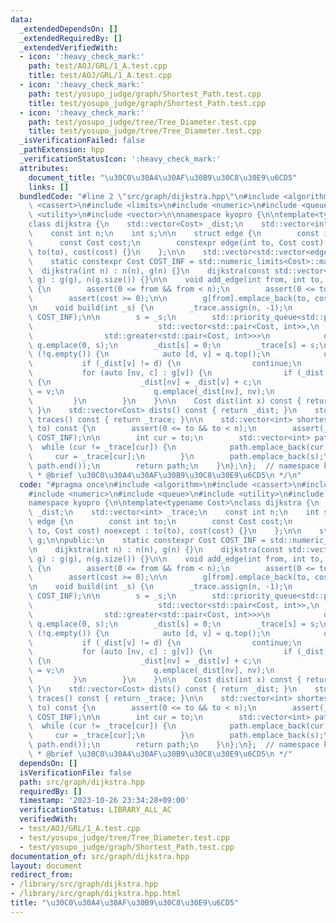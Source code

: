```yaml
---
data:
  _extendedDependsOn: []
  _extendedRequiredBy: []
  _extendedVerifiedWith:
  - icon: ':heavy_check_mark:'
    path: test/AOJ/GRL/1_A.test.cpp
    title: test/AOJ/GRL/1_A.test.cpp
  - icon: ':heavy_check_mark:'
    path: test/yosupo_judge/graph/Shortest_Path.test.cpp
    title: test/yosupo_judge/graph/Shortest_Path.test.cpp
  - icon: ':heavy_check_mark:'
    path: test/yosupo_judge/tree/Tree_Diameter.test.cpp
    title: test/yosupo_judge/tree/Tree_Diameter.test.cpp
  _isVerificationFailed: false
  _pathExtension: hpp
  _verificationStatusIcon: ':heavy_check_mark:'
  attributes:
    document_title: "\u30C0\u30A4\u30AF\u30B9\u30C8\u30E9\u6CD5"
    links: []
  bundledCode: "#line 2 \"src/graph/dijkstra.hpp\"\n#include <algorithm>\n#include\
    \ <cassert>\n#include <limits>\n#include <numeric>\n#include <queue>\n#include\
    \ <utility>\n#include <vector>\n\nnamespace kyopro {\n\ntemplate<typename Cost>\n\
    class dijkstra {\n    std::vector<Cost> _dist;\n    std::vector<int> _trace;\n\
    \    const int n;\n    int s;\n\n    struct edge {\n        const int to;\n  \
    \      const Cost cost;\n        constexpr edge(int to, Cost cost) noexcept :\
    \ to(to), cost(cost) {}\n    };\n\n    std::vector<std::vector<edge>> g;\n\npublic:\n\
    \    static constexpr Cost COST_INF = std::numeric_limits<Cost>::max();\n\n  \
    \  dijkstra(int n) : n(n), g(n) {}\n    dijkstra(const std::vector<std::vector<edge>>&\
    \ g) : g(g), n(g.size()) {}\n\n    void add_edge(int from, int to, Cost cost)\
    \ {\n        assert(0 <= from && from < n);\n        assert(0 <= to && to < n);\n\
    \        assert(cost >= 0);\n\n        g[from].emplace_back(to, cost);\n    }\n\
    \n    void build(int _s) {\n        _trace.assign(n, -1);\n        _dist.assign(n,\
    \ COST_INF);\n\n        s = _s;\n        std::priority_queue<std::pair<Cost, int>,\n\
    \                            std::vector<std::pair<Cost, int>>,\n            \
    \                std::greater<std::pair<Cost, int>>>\n            q;\n       \
    \ q.emplace(0, s);\n        _dist[s] = 0;\n        _trace[s] = s;\n        while\
    \ (!q.empty()) {\n            auto [d, v] = q.top();\n            q.pop();\n \
    \           if (_dist[v] != d) {\n                continue;\n            }\n \
    \           for (auto [nv, c] : g[v]) {\n                if (_dist[v] + c < _dist[nv])\
    \ {\n                    _dist[nv] = _dist[v] + c;\n                    _trace[nv]\
    \ = v;\n                    q.emplace(_dist[nv], nv);\n                }\n   \
    \         }\n        }\n    }\n\n    Cost dist(int x) const { return _dist[x];\
    \ }\n    std::vector<Cost> dists() const { return _dist; }\n    std::vector<int>\
    \ traces() const { return _trace; }\n\n    std::vector<int> shortest_path(int\
    \ to) const {\n        assert(0 <= to && to < n);\n        assert(_dist[to] <\
    \ COST_INF);\n\n        int cur = to;\n        std::vector<int> path;\n      \
    \  while (cur != _trace[cur]) {\n            path.emplace_back(cur);\n       \
    \     cur = _trace[cur];\n        }\n        path.emplace_back(s);\n        std::reverse(path.begin(),\
    \ path.end());\n        return path;\n    }\n};\n};  // namespace kyopro\n\n/**\n\
    \ * @brief \u30C0\u30A4\u30AF\u30B9\u30C8\u30E9\u6CD5\n */\n"
  code: "#pragma once\n#include <algorithm>\n#include <cassert>\n#include <limits>\n\
    #include <numeric>\n#include <queue>\n#include <utility>\n#include <vector>\n\n\
    namespace kyopro {\n\ntemplate<typename Cost>\nclass dijkstra {\n    std::vector<Cost>\
    \ _dist;\n    std::vector<int> _trace;\n    const int n;\n    int s;\n\n    struct\
    \ edge {\n        const int to;\n        const Cost cost;\n        constexpr edge(int\
    \ to, Cost cost) noexcept : to(to), cost(cost) {}\n    };\n\n    std::vector<std::vector<edge>>\
    \ g;\n\npublic:\n    static constexpr Cost COST_INF = std::numeric_limits<Cost>::max();\n\
    \n    dijkstra(int n) : n(n), g(n) {}\n    dijkstra(const std::vector<std::vector<edge>>&\
    \ g) : g(g), n(g.size()) {}\n\n    void add_edge(int from, int to, Cost cost)\
    \ {\n        assert(0 <= from && from < n);\n        assert(0 <= to && to < n);\n\
    \        assert(cost >= 0);\n\n        g[from].emplace_back(to, cost);\n    }\n\
    \n    void build(int _s) {\n        _trace.assign(n, -1);\n        _dist.assign(n,\
    \ COST_INF);\n\n        s = _s;\n        std::priority_queue<std::pair<Cost, int>,\n\
    \                            std::vector<std::pair<Cost, int>>,\n            \
    \                std::greater<std::pair<Cost, int>>>\n            q;\n       \
    \ q.emplace(0, s);\n        _dist[s] = 0;\n        _trace[s] = s;\n        while\
    \ (!q.empty()) {\n            auto [d, v] = q.top();\n            q.pop();\n \
    \           if (_dist[v] != d) {\n                continue;\n            }\n \
    \           for (auto [nv, c] : g[v]) {\n                if (_dist[v] + c < _dist[nv])\
    \ {\n                    _dist[nv] = _dist[v] + c;\n                    _trace[nv]\
    \ = v;\n                    q.emplace(_dist[nv], nv);\n                }\n   \
    \         }\n        }\n    }\n\n    Cost dist(int x) const { return _dist[x];\
    \ }\n    std::vector<Cost> dists() const { return _dist; }\n    std::vector<int>\
    \ traces() const { return _trace; }\n\n    std::vector<int> shortest_path(int\
    \ to) const {\n        assert(0 <= to && to < n);\n        assert(_dist[to] <\
    \ COST_INF);\n\n        int cur = to;\n        std::vector<int> path;\n      \
    \  while (cur != _trace[cur]) {\n            path.emplace_back(cur);\n       \
    \     cur = _trace[cur];\n        }\n        path.emplace_back(s);\n        std::reverse(path.begin(),\
    \ path.end());\n        return path;\n    }\n};\n};  // namespace kyopro\n\n/**\n\
    \ * @brief \u30C0\u30A4\u30AF\u30B9\u30C8\u30E9\u6CD5\n */"
  dependsOn: []
  isVerificationFile: false
  path: src/graph/dijkstra.hpp
  requiredBy: []
  timestamp: '2023-10-26 23:34:28+09:00'
  verificationStatus: LIBRARY_ALL_AC
  verifiedWith:
  - test/AOJ/GRL/1_A.test.cpp
  - test/yosupo_judge/tree/Tree_Diameter.test.cpp
  - test/yosupo_judge/graph/Shortest_Path.test.cpp
documentation_of: src/graph/dijkstra.hpp
layout: document
redirect_from:
- /library/src/graph/dijkstra.hpp
- /library/src/graph/dijkstra.hpp.html
title: "\u30C0\u30A4\u30AF\u30B9\u30C8\u30E9\u6CD5"
---
```

